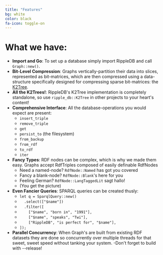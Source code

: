 ```yaml
---
title: "Features"
bg: white
color: black
fa-icon: toggle-on
---
```


# What we have:

- **Import and Go**: To set up a database simply import RippleDB and call `Graph::new()`.
- **Bit-Level Compression**: Graphs vertically-partition their data into slices, represented as bit-matrices, which are then compressed using a data-structure specifically designed for compressing sparse bit-matrices: the [K2Tree](http://swp.dcc.uchile.cl/TR/2009/TR_DCC-20090429-005.pdf).
- **All the K2Trees!**: RippleDB's K2Tree implementation is completely standalone, so use `ripple_db::K2Tree` in other projects to your heart's content!
- **Comprehensive Interface**: All the database-operations you would expect are present:
  - `insert_triple`
  - `remove_triple`
  - `get`
  - `persist_to` (the filesystem)
  - `from_backup`
  - `from_rdf`
  - `to_rdf`
  - `iter`
- **Fancy Types**: RDF nodes can be complex, which is why we made them easy. Graphs accept RdfTriples composed of easily definable RdfNodes
  - Need a named-node? `RdfNode::Named` has got you covered
  - Fancy a blank-node? `RdfNode::Blank`'s here for you
  - Feeling German? `RdfNode::LangTaggedLit` sagt hallo!
  - (You get the picture)
- **Even Fancier Queries**: SPARQL queries can be created thusly:
  - `let q = SparqlQuery::new()`
  - `  .select(["$name"])`
  - `  .filter([`
  - `    ["$name", "born in", "1991"],`
  - `    ["$name", "speaks", "Twi"],`
  - `    ["RippleDB", "is perfect for", "$name"],`
  - `]);`
- **Parallel Concurrency**: When Graph's are built from existing RDF datasets they are done so concurrently over multiple threads for that sweet, sweet speed without tanking your system.
  -Don't forget to build with --release!
